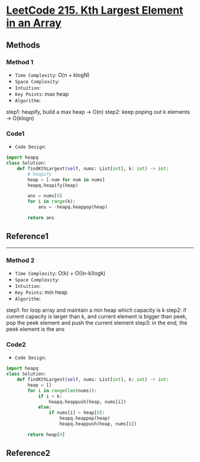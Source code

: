 # [LeetCode 215. Kth Largest Element in an Array](https://leetcode-cn.com/problems/kth-largest-element-in-an-array/)

## Methods

### Method 1

* `Time Complexity`: O(n + klogN)
* `Space Complexity`:
* `Intuition`:
* `Key Points`: max heap
* `Algorithm`:

step1: heapify, build a max heap -> O(n)
step2: keep poping out k elements -> O(klogn)

### Code1

* `Code Design`:

```python
import heapq
class Solution:
    def findKthLargest(self, nums: List[int], k: int) -> int:
        # heapify
        heap = [-num for num in nums]
        heapq.heapify(heap)

        ans = nums[0]
        for i in range(k):
            ans = -heapq.heappop(heap)

        return ans
```

## Reference1

----------------------

### Method 2

* `Time Complexity`: O(k) + O((n-k)logk)
* `Space Complexity`:
* `Intuition`:
* `Key Points`: min heap
* `Algorithm`:

step1: for loop array and maintain a min heap which capacity is k
step2: if current capacity is larger than k, and current element is bigger than peek, pop the peek element and push the current element
step3: in the end, the peek element is the ans

### Code2

* `Code Design`:

```python
import heapq
class Solution:
    def findKthLargest(self, nums: List[int], k: int) -> int:
        heap = []
        for i in range(len(nums)):
            if i < k:
                heapq.heappush(heap, nums[i])
            else:
                if nums[i] > heap[0]:
                    heapq.heappop(heap)
                    heapq.heappush(heap, nums[i])

        return heap[0]
```

## Reference2
